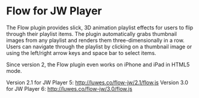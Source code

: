 # Flow for JW Player

The Flow plugin provides slick, 3D animation playlist effects for users to flip through their playlist items. The plugin automatically grabs thumbnail images from any playlist and renders them three-dimensionally in a row. Users can navigate through the playlist by clicking on a thumbnail image or using the left/right arrow keys and space bar to select items.

Since version 2, the Flow plugin even works on iPhone and iPad in HTML5 mode.

Version 2.1 for JW Player 5: http://luwes.co/flow-jw/2.1/flow.js
Version 3.0 for JW Player 6: http://luwes.co/flow-jw/3.0/flow.js